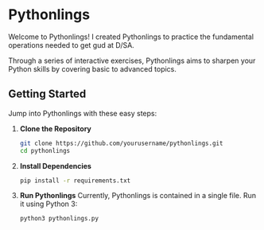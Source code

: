 # Pythonlings

Welcome to Pythonlings! I created Pythonlings to practice the fundamental operations needed to get gud at D/SA. 

Through a series of interactive exercises, Pythonlings aims to sharpen your Python skills by covering basic to advanced topics.

## Getting Started

Jump into Pythonlings with these easy steps:

1. **Clone the Repository**
   ```bash
   git clone https://github.com/yourusername/pythonlings.git
   cd pythonlings
   ```

2. **Install Dependencies**
    ```bash
    pip install -r requirements.txt
    ```

3. **Run Pythonlings**
   Currently, Pythonlings is contained in a single file. Run it using Python 3:
   ```bash
   python3 pythonlings.py
   ```
